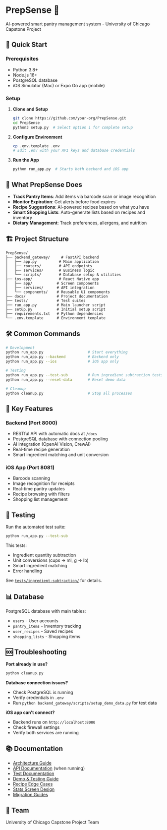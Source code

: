 # PrepSense 🥗

AI-powered smart pantry management system - University of Chicago Capstone Project

## 🚀 Quick Start

### Prerequisites
- Python 3.8+
- Node.js 16+
- PostgreSQL database
- iOS Simulator (Mac) or Expo Go app (mobile)

### Setup

1. **Clone and Setup**
   ```bash
   git clone https://github.com/your-org/PrepSense.git
   cd PrepSense
   python3 setup.py  # Select option 1 for complete setup
   ```

2. **Configure Environment**
   ```bash
   cp .env.template .env
   # Edit .env with your API keys and database credentials
   ```

3. **Run the App**
   ```bash
   python run_app.py  # Starts both backend and iOS app
   ```

## 📱 What PrepSense Does

- **Track Pantry Items**: Add items via barcode scan or image recognition
- **Monitor Expiration**: Get alerts before food expires
- **Recipe Suggestions**: AI-powered recipes based on what you have
- **Smart Shopping Lists**: Auto-generate lists based on recipes and inventory
- **Dietary Management**: Track preferences, allergens, and nutrition

## 🏗️ Project Structure

```
PrepSense/
├── backend_gateway/     # FastAPI backend
│   ├── app.py          # Main application
│   ├── routers/        # API endpoints
│   ├── services/       # Business logic
│   └── scripts/        # Database setup & utilities
├── ios-app/            # React Native app
│   ├── app/           # Screen components
│   ├── services/      # API integration
│   └── components/    # Reusable UI components
├── docs/              # Project documentation
├── tests/             # Test suites
├── run_app.py         # Main launcher script
├── setup.py           # Initial setup script
├── requirements.txt   # Python dependencies
└── .env.template      # Environment template
```

## 🛠️ Common Commands

```bash
# Development
python run_app.py                    # Start everything
python run_app.py --backend          # Backend only
python run_app.py --ios              # iOS app only

# Testing
python run_app.py --test-sub         # Run ingredient subtraction tests
python run_app.py --reset-data       # Reset demo data

# Cleanup
python cleanup.py                    # Stop all processes
```

## 🔧 Key Features

### Backend (Port 8000)
- RESTful API with automatic docs at `/docs`
- PostgreSQL database with connection pooling
- AI integration (OpenAI Vision, CrewAI)
- Real-time recipe generation
- Smart ingredient matching and unit conversion

### iOS App (Port 8081)
- Barcode scanning
- Image recognition for receipts
- Real-time pantry updates
- Recipe browsing with filters
- Shopping list management

## 🧪 Testing

Run the automated test suite:
```bash
python run_app.py --test-sub
```

This tests:
- Ingredient quantity subtraction
- Unit conversions (cups → ml, g → lb)
- Smart ingredient matching
- Error handling

See [`tests/ingredient-subtraction/`](./tests/ingredient-subtraction/) for details.

## 📊 Database

PostgreSQL database with main tables:
- `users` - User accounts
- `pantry_items` - Inventory tracking
- `user_recipes` - Saved recipes
- `shopping_lists` - Shopping items

## 🆘 Troubleshooting

**Port already in use?**
```bash
python cleanup.py
```

**Database connection issues?**
- Check PostgreSQL is running
- Verify credentials in `.env`
- Run `python backend_gateway/scripts/setup_demo_data.py` for test data

**iOS app can't connect?**
- Backend runs on `http://localhost:8000`
- Check firewall settings
- Verify both services are running

## 📚 Documentation

- [Architecture Guide](./ios-app/docs/MODULAR_ARCHITECTURE.md)
- [API Documentation](http://localhost:8000/docs) (when running)
- [Test Documentation](./tests/ingredient-subtraction/README.md)
- [Demo & Testing Guide](./docs/DEMO_TEST_GUIDE.md)
- [Recipe Edge Cases](./docs/RECIPE_COMPLETION_EDGE_CASES.md)
- [Stats Screen Design](./docs/STATS_SCREEN_NOTES.md)
- [Migration Guides](./docs/MIGRATE_TO_ADC.md)

## 👥 Team

University of Chicago Capstone Project Team